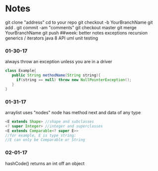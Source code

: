 # Notes
git clone "address"
cd to your repo
git checkout -b YourBranchName
git add .
git commit -am "comments"
git checkout master
git merge YourBranchName
git push
##week:
better notes
exceptions
recursion
generics / iterators
java 8 API
uml
unit testing
### 01-30-17

always throw an exception unless you are in a driver
  ```java
  class Example{
     public String methodName(String string){
       if(string == null) throw new NullPointerException();
     }
  }
  ```
### 01-31-17
arraylist uses "nodes"
node has method next and data of any type
  ```java
  <E extends Shape> //shape and subclasses
  <? super Integer> //integer and superclasses
  <E extends Comparable<? super E>>
  //for example, E is type string:
  //E can only be Comparable or String
  ```
### 02-01-17
hashCode() returns an int off an object
